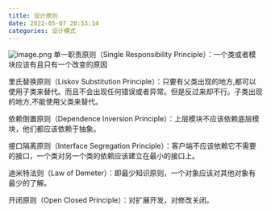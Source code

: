 ```yaml
---
title: 设计原则
date: 2022-05-07 20:53:14
categories: 设计模式
---
```

![image.png](https://cdn.nlark.com/yuque/0/2022/png/1008459/1643437228925-76eddafe-85e8-4832-bdaf-d578c4929d9f.png#clientId=ub8c503e9-8943-4&crop=0&crop=0&crop=1&crop=1&from=paste&height=520&id=u022b0799&margin=%5Bobject%20Object%5D&name=image.png&originHeight=520&originWidth=558&originalType=binary&ratio=1&rotation=0&showTitle=false&size=37239&status=done&style=none&taskId=u15f578b2-8770-4989-a7cd-77bd08c6e58&title=&width=558)
单一职责原则（Single Responsibility Principle）：一个类或者模块应该有且只有一个改变的原因

里氏替换原则（Liskov Substitution Principle）：只要有父类出现的地方,都可以使用子类来替代。而且不会出现任何错误或者异常。但是反过来却不行。子类出现的地方,不能使用父类来替代。

依赖倒置原则（Dependence Inversion Principle）：上层模块不应该依赖底层模块，他们都应该依赖于抽象。

接口隔离原则（Interface Segregation Principle）：客户端不应该依赖它不需要的接口，一个类对另一个类的依赖应该建立在最小的接口上。

迪米特法则（Law of Demeter）：即最少知识原则，一个对象应该对其他对象有最少的了解。

开闭原则（Open Closed Principle）：对扩展开发，对修改关闭。
